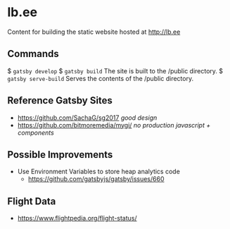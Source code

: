 # lb.ee
Content for building the static website hosted at http://lb.ee

## Commands
$ `gatsby develop`
$ `gatsby build` The site is built to the /public directory.
$ `gatsby serve-build` Serves the contents of the /public directory.


## Reference Gatsby Sites
* https://github.com/SachaG/sg2017 _good design_
* https://github.com/bitmoremedia/mygi/ _no production javascript + components_


## Possible Improvements
* Use Environment Variables to store heap analytics code
  * https://github.com/gatsbyjs/gatsby/issues/660


## Flight Data
* https://www.flightpedia.org/flight-status/
